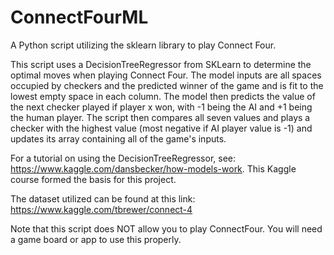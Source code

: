 # ConnectFourML
A Python script utilizing the sklearn library to play Connect Four.

This script uses a DecisionTreeRegressor from SKLearn to determine the optimal moves when playing Connect Four. The model inputs are all spaces occupied by checkers and the predicted winner of the game and is fit to the lowest empty space in each column. The model then predicts the value of the next checker played if player x won, with -1 being the AI and +1 being the human player. The script then compares all seven values and plays a checker with the highest value (most negative if AI player value is -1) and updates its array containing all of the game's inputs.

For a tutorial on using the DecisionTreeRegressor, see: https://www.kaggle.com/dansbecker/how-models-work. This Kaggle course formed the basis for this project.

The dataset utilized can be found at this link: https://www.kaggle.com/tbrewer/connect-4

Note that this script does NOT allow you to play ConnectFour. You will need a game board or app to use this properly.
